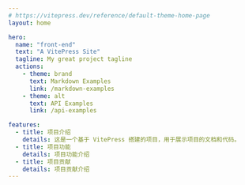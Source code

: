 ```yaml
---
# https://vitepress.dev/reference/default-theme-home-page
layout: home

hero:
  name: "front-end"
  text: "A VitePress Site"
  tagline: My great project tagline
  actions:
    - theme: brand
      text: Markdown Examples
      link: /markdown-examples
    - theme: alt
      text: API Examples
      link: /api-examples

features:
  - title: 项目介绍
    details: 这是一个基于 VitePress 搭建的项目，用于展示项目的文档和代码。
  - title: 项目功能
    details: 项目功能介绍
  - title: 项目贡献
    details: 项目贡献介绍
---
```

